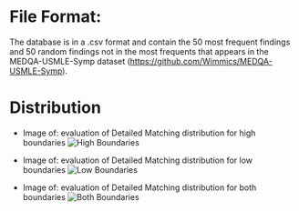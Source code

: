 # File Format:
The database is in a .csv format and contain the 50 most frequent findings and 50 random findings not in the most frequents that appears in the MEDQA-USMLE-Symp dataset (https://github.com/Wimmics/MEDQA-USMLE-Symp).

# Distribution

- Image of: evaluation of Detailed Matching distribution for high boundaries
  ![High Boundaries](src/Detailed%20Matching%20distribution%20high.png)

- Image of: evaluation of Detailed Matching distribution for low boundaries
  ![Low Boundaries](src/Detailed%20Matching%20distribution%20low.png)

- Image of: evaluation of Detailed Matching distribution for both boundaries
  ![Both Boundaries](src/Detailed%20Matching%20distribution.png)
